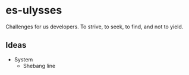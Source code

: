 # es-ulysses
Challenges for us developers. To strive, to seek, to find, and not to yield.

## Ideas

* System
  * Shebang line
